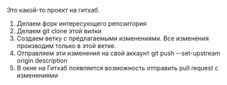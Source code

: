 Это какой-то проект на гитхаб.

1. Делаем форк интересующего репозитория
2. Делаем git clone этой вилки
3. Создаем ветку с предлагаемыми изменениями. Все изменения производим только в этой ветке.
4. Отправляем эти изменения на свой аккаунт git push --set-upstream origin description
5. В окне на Гитхаб появляется возможность отправить pull request с изменениями